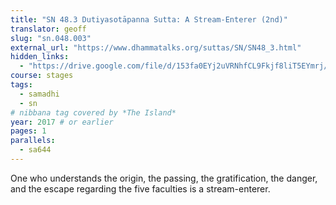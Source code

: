 ```yaml
---
title: "SN 48.3 Dutiyasotāpanna Sutta: A Stream-Enterer (2nd)"
translator: geoff
slug: "sn.048.003"
external_url: "https://www.dhammatalks.org/suttas/SN/SN48_3.html"
hidden_links:
  - "https://drive.google.com/file/d/153fa0EYj2uVRNhfCL9Fkjf8liT5EYmrj/view?usp=drivesdk"
course: stages
tags:
  - samadhi
  - sn
# nibbana tag covered by *The Island*
year: 2017 # or earlier
pages: 1
parallels:
  - sa644
---
```


One who understands the origin, the passing, the gratification, the danger, and the escape regarding the five faculties is a stream-enterer.
